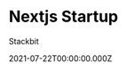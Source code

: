 ---
layout: JamstackTheme
title: Nextjs Startup
github: https://github.com/stackbit-themes/startup-nextjs
demo: https://themes.stackbit.com/demos/startup/themeBarHidden=true
author: Stackbit
ssg: Next
css:
  - SCSS
date: 2021-07-22T00:00:00.000Z
description: A product, screenshot based theme for startups and SAAS.
stale: false
disabled: true
disabled_reason: demo url not found
---